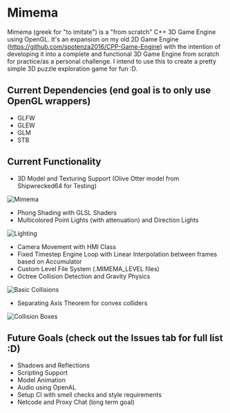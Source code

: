 # Mimema
Mimema (greek for "to imitate") is a "from scratch" C++ 3D Game Engine using OpenGL. It's an expansion on my old 2D Game Engine (https://github.com/spotenza2016/CPP-Game-Engine) with the intention of developing it into a complete and functional 3D Game Engine from scratch for practice/as a personal challenge. I intend to use this to create a pretty simple 3D puzzle exploration game for fun :D.

## Current Dependencies (end goal is to only use OpenGL wrappers)
- GLFW
- GLEW
- GLM
- STB

## Current Functionality
- 3D Model and Texturing Support (Olive Otter model from Shipwrecked64 for Testing)

![Mimema](https://github.com/user-attachments/assets/cca26a3b-b28b-47bf-82c7-19cc69e5b136)
- Phong Shading with GLSL Shaders
- Multicolored Point Lights (with attenuation) and Direction Lights

![Lighting](https://github.com/user-attachments/assets/249a0b6c-d557-492d-b130-4116b9502a43)
- Camera Movement with HMI Class
- Fixed Timestep Engine Loop with Linear Interpolation between frames based on Accumulator
- Custom Level File System (.MIMEMA_LEVEL files)
- Octree Collision Detection and Gravity Physics

![Basic Collisions](https://github.com/user-attachments/assets/4f13f023-d4ab-424d-9a9e-eaf46003c0d6)
- Separating Axis Theorem for convex colliders

![Collision Boxes](https://github.com/user-attachments/assets/23b6253f-af2e-4845-a995-594c28415fef)

## Future Goals (check out the Issues tab for full list :D)
- Shadows and Reflections
- Scripting Support
- Model Animation
- Audio using OpenAL
- Setup CI with smell checks and style requirements
- Netcode and Proxy Chat (long term goal)

